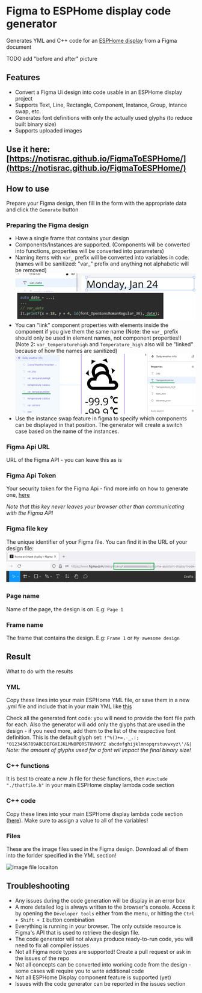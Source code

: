 # Figma to ESPHome display code generator
Generates YML and C++ code for an [ESPHome display](https://esphome.io/components/display/) from a Figma document


TODO add "before and after" picture

## Features
 - Convert a Figma Ui design into code usable in an ESPHome display project
 - Supports Text, Line, Rectangle, Component, Instance, Group, Intance swap, etc.
 - Generates font definitions with only the actually used glyphs (to reduce built binary size)
 - Supports uploaded images

## Use it here: [https://notisrac.github.io/FigmaToESPHome/](https://notisrac.github.io/FigmaToESPHome/)

## How to use
Prepare your Figma design, then fill in the form with the appropriate data and click the ```Generate``` button

### Preparing the Figma design
 - Have a single frame that contains your design
 - Components/Instances are supported. (Components will be converted into functions, properties will be converted into parameters)
 - Naming items with ```var_``` prefix will be converted into variables in code. (names will be sanitized: "var_" prefix and anything not alphabetic will be removed)
 ![Figma naming convention](/docs/figma_node_var.png)
 - You can "link" component properties with elements inside the component if you give them the same name (Note: the ```var_``` prefix should only be used in element names, not component properties!)
 (Note 2: ```var_temperaturehigh``` and ```Temperature_high``` also will be "linked" because of how the names are sanitized)
 ![Figma component naming](/docs/figma_component_naming.png)
 - Use the instance swap feature in figma to specify which components can be displayed in that position. The generator will create a switch case based on the name of the instances.


### Figma Api URL
URL of the Figma API - you can leave this as is

### Figma Api Token
Your security token for the Figma Api - find more info on how to generate one, [here](https://www.figma.com/developers/api#access-tokens)

_Note that this key never leaves your browser other than communicating with the Figma API_

### Figma file key
The unique identifier of your Figma file.
You can find it in the URL of your design file:
![Wher to find the file key](./docs/figma_file_key.png)

### Page name
Name of the page, the design is on. E.g: ```Page 1```

### Frame name
The frame that contains the design. E.g: ```Frame 1``` or ```My awesome design```

## Result
What to do with the results

### YML
Copy these lines into your main ESPHome YML file, or save them in a new .yml file and include that in your main YML like [this](https://esphome.io/guides/configuration-types.html#yaml-insertion-operator)

Check all the generated font code: you will need to provide the font file path for each. Also the generator will add only the glyphs that are used in the design - if you need more, add them to the list of the respective font definition.
This is the default glyph set:
```!"%()+=,-_.:;°0123456789ABCDEFGHIJKLMNOPQRSTUVWXYZ abcdefghijklmnopqrstuvwxyz\'/&|``` _Note: the amount of glyphs used for a font wil impact the final binary size!_

### C++ functions
It is best to create a new .h file for these functions, then ```#include "./thatfile.h"``` in your main ESPHome display lambda code section

### C++ code
Copy these lines into your main ESPHome display lambda code section ([here](https://esphome.io/components/display/#display-rendering-engine)).
Make sure to assign a value to all of the variables!

### Files
These are the image files used in the Figma design. Download all of them into the forlder specified in the YML section!

![Image file locaiton](/docs/figma_image_file_path.png)

## Troubleshooting
 - Any issues during the code generation will be display in an error box
 - A more detailed log is always written to the browser's console. Access it by opening the ```Developer tools``` either from the menu, or hitting the ```Ctrl + Shift + I``` button combination
 - Everything is running in your browser. The only outside resource is Figma's API that is used to retrieve the design file.
 - The code generator will not always produce ready-to-run code, you will need to fix all compiler issues
 - Not all Figma node types are supported! Create a pull request or ask in the issues of the repo
 - Not all concepts can be converted into working code from the design - some cases will require you to write additional code
 - Not all ESPHome Display component feature is supported (yet)
 - Issues with the code generator can be reported in the issues section
